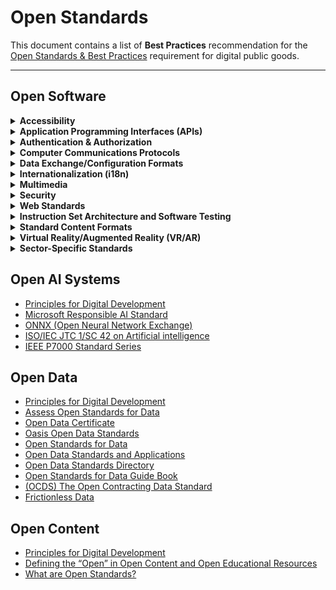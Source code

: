 # Open Standards

This document contains a list of **Best Practices** recommendation for the [Open Standards & Best Practices](https://github.com/DPGAlliance/dpg-resources/wiki/8.-Open-Standards-%26-Best-Practices) requirement for digital public goods.

---

## Open Software

<details>
<summary><b>Accessibility</b></summary>
<br />

- [WCAG (Web Content Accessibility Guidelines) 2.0/2.1](https://w3.org/WAI/standards-guidelines/wcag)
- [ICT Accessibility 508 Standards and 255 Guidelines](https://access-board.gov/ict)

</details>

<details>
<summary><b>Application Programming Interfaces (APIs)</b></summary>
<br />

- [OpenAPI](https://openapis.org)
- [GraphQL](https://graphql.org)
- [Matrix Specification](https://spec.matrix.org/latest)

</details>

<details>
<summary><b>Authentication & Authorization</b></summary>
<br />

- OAuth 2 (Open Authorization 2)
- OIDC (OpenID Connect)
- JWT (JSON Web Tokens)
- SAML (Security Assertion Markup Language)
- XACML 3.0 (eXtensible Access Control Markup Language)
- eIDAS (Electronic IDentification, Authentication and Trust Services")

</details>

<details>
<summary><b>Computer Communications Protocols</b></summary>
<br />

- WebSocket
- TCP/IP (Transmission Control Protocol/Internet Protocol)
- HTTP/HTTPS (Hypertext Transfer Protocol/Secure)
- SSL/TLS (Secure Sockets Layer/Transport Layer Security)
- MQTT (Message Queuing Telemetry Transport)

</details>

<details>
<summary><b>Data Exchange/Configuration Formats</b></summary>
<br />

- JSON (JavaScript Object Notation)
- YAML (YAML Ain't Markup Language)
- XML (eXtensible Markup Language)
- TOML (Tom's Obvious, Minimal Language)
- CSV (Comma-Separated Values)
- TIFF (Tagged Image File Format)
- HDF5 (Hierarchical Data Format version 5)
- RDF (Resource Description Framework)
- Geographic Information System (GIS)
- GeoPackage (Geospatial Package)
- GeoTIFF (Georeferenced Tagged Image File Format)

</details>

<details>
<summary><b>Internationalization (i18n)</b></summary>
<br />

- UTF-8
- ISO-8859-1
- ASCII

</details>

<details>
<summary><b>Multimedia</b></summary>
<br />

- SVG (Scalable Vector Graphics)
- PNG (Portable Network Graphics)
- JPEG (Joint Photographic Experts Group)
- Ogg MP3 (Moving Picture Experts Group: Audio Layer III)
- FLAC (Free Lossless Audio Codec)
- H.264 (H.264/MPEG-4 AVC)
- AAC (Advanced Audio Coding)
- MP3 (MPEG-1 Audio Layer 3)
- MP4 (MPEG-4 Part 14)

</details>

<details>
<summary><b>Security</b></summary>
<br />

- ISO/IEC 27001 (Information Security Management)
- ISO/IEC 27018:2019 (Information technology — Security techniques — Code of practice for protection of personally identifiable information (PII) in public clouds acting as PII processors)
- PKI (Public Key Infrastructure)
- HTTPS (HyperText Transfer Protocol Secure)
- SSL (Secure Sockets Layer)
- SSH (Secure Shell)
- GPG (GNU Privacy Guard)
- RS256 (RSA Signature with SHA-256)
- HS256 (HMAC with SHA-256)
- AES (Advanced Encryption Standard)
- ES256 (Elliptic Curve Signature with SHA-256)

</details>

<details>
<summary><b>Web Standards</b></summary>
<br />

- HTML (HyperText Markup Language)
- CSS (Cascading Style Sheets)
- ECMAScript (ES 5/6/7) (ECMAScript 5/6/7)
- LaTeX (Lamport TeX)

</details>

<details>
<summary><b>Instruction Set Architecture and Software Testing</b></summary>
<br />

- RISC-V (Reduced Instruction Set Computing)
- IEEE 829 (IEEE Standard for Software and System Test Documentation)
- ISO/IEC/IEEE 29119 (Software Testing)
- Business Process Modelling
- BPMN 2.0 (Business Process Model and Notation 2.0)
- Credentialing
- W3C VC (World Wide Web Consortium Verifiable Credentials)

</details>

<details>
<summary><b>Standard Content Formats</b></summary>
<br />

- PDF (Portable Document Format)
- H5P (HTML5 Package)
- ePub (Electronic Publication)
- WebM (Web Media)

</details>

<details>
<summary><b>Virtual Reality/Augmented Reality (VR/AR)</b></summary>
<br />

- WebXR (Web Extended Reality)
- IEEE Digital Reality standards (Institute of Electrical and Electronics Engineers Digital Reality standards)

</details>

<details>
<summary><b>Sector-Specific Standards</b></summary>
<br />

- FHIR (Fast Healthcare Interoperability Resources)
- openEHR (open Electronic Health Record)
- OpenHIE (Open Health Information Exchange)
- OMOP (Observational Medical Outcomes Partnership) Common Data Model
- OCDS (Open Contracting Data Standard)
- Open Fiscal Data Package
- International Aid Transparency Initiative (IATI) Standard
- GTFS (General Transit Feed Specification)
- BODS (Beneficial Ownership Data Standard)
- ISO 37002:2021 (Whistleblowing Management Systems — Guidelines)
- GTFS (General Transit Feed Specification)
- IPFS (InterPlanetary File System)
- Nostr Protocol

</details>

## Open AI Systems

- [Principles for Digital Development](https://digitalprinciples.org/principle/use-open-standards-open-data-open-source-and-open-innovation/)
- [Microsoft Responsible AI Standard](https://www.microsoft.com/en-us/ai/principles-and-approach)
- [ONNX (Open Neural Network Exchange)](https://onnx.ai)
- [ISO/IEC JTC 1/SC 42 on Artificial intelligence](https://iso.org/committee/6794475.html)
- [IEEE P7000 Standard Series](https://ethicsstandards.org/p7000)

## Open Data

- [Principles for Digital Development](https://digitalprinciples.org/principle/use-open-standards-open-data-open-source-and-open-innovation/)
- [Assess Open Standards for Data](https://open-data-institute.gitbook.io/data-landscape-playbook/play-four-describe-the-data-infrastructure/open-standards-for-data)
- [Open Data Certificate](https://certificates.theodi.org/en)
- [Oasis Open Data Standards](https://oasislmf.org/open-data-standards)
- [Open Standards for Data](https://standards.theodi.org/introduction/what-are-open-standards-for-data/)
- [Open Data Standards and Applications](https://masaar.net/en/what-do-you-know-about-open-data-standards-and-applications/)
- [Open Data Standards Directory](https://datastandards.directory/)
- [Open Standards for Data Guide Book](https://github.com/theodi/open-standards-guidebook)
- [(OCDS) The Open Contracting Data Standard](https://open-contracting.org/data-standard)
- [Frictionless Data](https://frictionlessdata.io/introduction)

## Open Content

- [Principles for Digital Development](https://digitalprinciples.org/principle/use-open-standards-open-data-open-source-and-open-innovation/)
- [Defining the “Open” in Open Content and Open Educational Resources](https://opencontent.org/definition/) 
- [What are Open Standards?](https://opensource.com/resources/what-are-open-standards)


